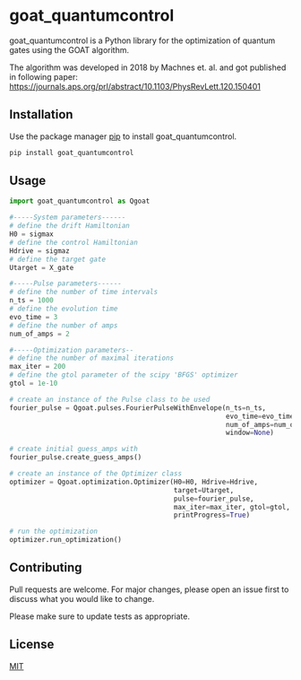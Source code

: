 # goat_quantumcontrol

goat_quantumcontrol is a Python library for the optimization of quantum gates using the GOAT algorithm.

The algorithm was developed in 2018 by Machnes et. al. and got published in following paper:
https://journals.aps.org/prl/abstract/10.1103/PhysRevLett.120.150401

## Installation

Use the package manager [pip](https://pip.pypa.io/en/stable/) to install goat_quantumcontrol.

```bash
pip install goat_quantumcontrol
```

## Usage

```python
import goat_quantumcontrol as Qgoat

#-----System parameters------
# define the drift Hamiltonian
H0 = sigmax
# define the control Hamiltonian
Hdrive = sigmaz
# define the target gate
Utarget = X_gate

#-----Pulse parameters------
# define the number of time intervals
n_ts = 1000
# define the evolution time
evo_time = 3
# define the number of amps
num_of_amps = 2

#-----Optimization parameters--
# define the number of maximal iterations
max_iter = 200
# define the gtol parameter of the scipy 'BFGS' optimizer
gtol = 1e-10

# create an instance of the Pulse class to be used
fourier_pulse = Qgoat.pulses.FourierPulseWithEnvelope(n_ts=n_ts,
                                                      evo_time=evo_time,
                                                      num_of_amps=num_of_amps,
                                                      window=None)

# create initial guess_amps with 
fourier_pulse.create_guess_amps()

# create an instance of the Optimizer class
optimizer = Qgoat.optimization.Optimizer(H0=H0, Hdrive=Hdrive,
                                         target=Utarget,
                                         pulse=fourier_pulse,
                                         max_iter=max_iter, gtol=gtol,
                                         printProgress=True)

# run the optimization
optimizer.run_optimization()
```

## Contributing
Pull requests are welcome. For major changes, please open an issue first to discuss what you would like to change.

Please make sure to update tests as appropriate.

## License
[MIT](https://choosealicense.com/licenses/mit/)